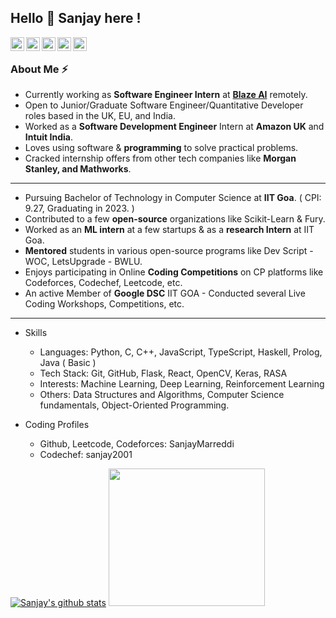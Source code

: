 ## Hello 👋 Sanjay here !

<a href="https://www.linkedin.com/in/sanjaymarreddi/">
  <img align="left" alt="Sanjay's Linkdein" width="22px" src="https://cdn.jsdelivr.net/npm/simple-icons@v3/icons/linkedin.svg" />
</a>
<a href="https://twitter.com/SanjayMarreddi">
  <img align="left" alt="Sanjay's Twitter" width="22px" src="https://cdn.jsdelivr.net/npm/simple-icons@v3/icons/twitter.svg" />
</a>
<a href="https://github.com/SanjayMarreddi">
  <img align="left" alt="Sanjay's Github" width="22px" src="https://cdn.jsdelivr.net/npm/simple-icons@v3/icons/github.svg" />
</a>
<a href="https://instagram.com/SanjayMarreddi/">
  <img align="left" alt="Sanjay's Instagram" width="22px" src="https://cdn.jsdelivr.net/npm/simple-icons@v3/icons/instagram.svg" />
</a>
<a href="https://www.facebook.com/SanjayMarreddi/">
  <img align="left" alt="Sanjay's Facebook" width="22px" src="https://cdn.jsdelivr.net/npm/simple-icons@v3/icons/facebook.svg" />
</a>

<br/> 

### About Me :zap:
- Currently working as **Software Engineer Intern** at **[Blaze AI](https://www.withblaze.app/)** remotely.
- Open to Junior/Graduate Software Engineer/Quantitative Developer roles based in the UK, EU, and India.
- Worked as a **Software Development Engineer** Intern at **Amazon UK** and **Intuit India**. 
- Loves using software & **programming** to solve practical problems. 
- Cracked internship offers from other tech companies like **Morgan Stanley, and Mathworks**.

***

- Pursuing Bachelor of Technology in Computer Science at **IIT Goa**. ( CPI: 9.27, Graduating in 2023. )
- Contributed to a few **open-source** organizations like Scikit-Learn & Fury.
- Worked as an **ML intern** at a few startups & as a **research Intern** at IIT Goa.
- **Mentored** students in various open-source programs like Dev Script - WOC, LetsUpgrade - BWLU.
- Enjoys participating in Online **Coding Competitions** on CP platforms like Codeforces, Codechef, Leetcode, etc.
- An active Member of **Google DSC** IIT GOA - Conducted several Live Coding Workshops, Competitions, etc. 

***

- Skills 
  - Languages: Python, C, C++, JavaScript, TypeScript, Haskell, Prolog, Java ( Basic )
  - Tech Stack: Git, GitHub, Flask, React, OpenCV, Keras, RASA
  - Interests: Machine Learning, Deep Learning, Reinforcement Learning
  - Others: Data Structures and Algorithms, Computer Science fundamentals, Object-Oriented Programming. 


- Coding Profiles
  - Github, Leetcode, Codeforces: SanjayMarreddi
  - Codechef: sanjay2001


[![Sanjay's github stats](https://github-readme-stats.vercel.app/api?username=SanjayMarreddi&show_icons=true&theme=radical)](https://github.com/SanjayMarreddi)
<img src="https://miro.medium.com/max/1360/1*IRGHmiGsa16stedQvIaZfw.gif" width="250" height="220"/>
